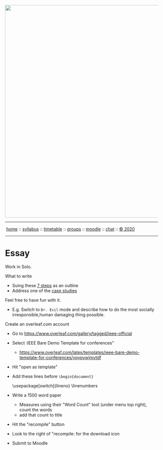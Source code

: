 <a name=top>
<a href="http://tiny.cc/seng20"><img  width=700
  src="https://raw.githubusercontent.com/txt/se20/master/etc/img/teamBanner.png"></a>
<hr>
<p>
&nbsp;<a href="https://tiny.cc/seng20">home</a> ::
<a href="https://github.com/txt/se20/blob/master/docs/syllabus.md#top">syllabus</a> ::
<a href="https://github.com/txt/se20/blob/master/docs/syllabus.md#timetable">timetable</a> ::
<a href="https://drive.google.com/drive/folders/1ZFn6H8-4kx5uP34bpFgIFonkz9Tw3nYM?usp=sharing">groups</a> ::
<a href="https://moodle-courses2021.wolfware.ncsu.edu/course/view.php?id=3873">moodle</a> ::
<a href="http://seng20.slack.com">chat</a>  ::
<a href="https://github.com/txt/se20/blob/master/LICENSE.md#top">&copy; 2020</a>  
<br>
<hr>

# Essay

Work in Solo.


What to write
- Suing these [7 steps](https://github.com/txt/se20/blob/master/etc/img/12steps.png) as an outline
- Address one of the [case studies](https://www.onlineethics.org/18876/Resources?resource-type=29_772&q=software%20engineering)

Feel free to have fun with it. 
- E.g. Switch to `Dr. Evil` mode and describe how to do the most socially irresponsible,human damaging
  thing possible.


Create an overleaf.com account

- Go to https://www.overleaf.com/gallery/tagged/ieee-official
- Select :IEEE Bare Demo Template for conferences"
  -  https://www.overleaf.com/latex/templates/ieee-bare-demo-template-for-conferences/ypypvwjmvtdf
- Hit "open as template"
-  Add these lines before `\begin{document}`
  
     \usepackage[switch]{lineno}
     \linenumbers

- Write a 1500 word paper
  - Measures using their  "Word Count" tool (under menu top right), count the words
  - add that count to title
- Hit the "recompile" button
- Look to the right of "recompile: for the download icon
- Submit to Moodle
